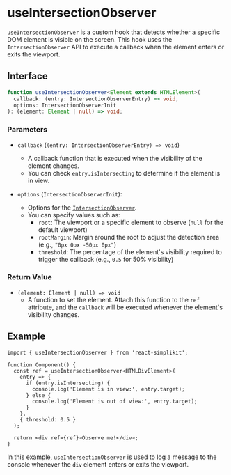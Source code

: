 # useIntersectionObserver

`useIntersectionObserver` is a custom hook that detects whether a specific DOM element is visible on the screen. This hook uses the `IntersectionObserver` API to execute a callback when the element enters or exits the viewport.

## Interface

```typescript
function useIntersectionObserver<Element extends HTMLElement>(
  callback: (entry: IntersectionObserverEntry) => void,
  options: IntersectionObserverInit
): (element: Element | null) => void;
```

### Parameters

- `callback` (`(entry: IntersectionObserverEntry) => void`)

  - A callback function that is executed when the visibility of the element changes.
  - You can check `entry.isIntersecting` to determine if the element is in view.

- `options` (`IntersectionObserverInit`):
  - Options for the [`IntersectionObserver`](https://developer.mozilla.org/en-US/docs/Web/API/IntersectionObserver/IntersectionObserver#options).
  - You can specify values such as:
    - `root`: The viewport or a specific element to observe (`null` for the default viewport)
    - `rootMargin`: Margin around the root to adjust the detection area (e.g., `"0px 0px -50px 0px"`)
    - `threshold`: The percentage of the element's visibility required to trigger the callback (e.g., `0.5` for 50% visibility)

### Return Value

- `(element: Element | null) => void`
  - A function to set the element. Attach this function to the `ref` attribute, and the `callback` will be executed whenever the element's visibility changes.

## Example

```tsx
import { useIntersectionObserver } from 'react-simplikit';

function Component() {
  const ref = useIntersectionObserver<HTMLDivElement>(
    entry => {
      if (entry.isIntersecting) {
        console.log('Element is in view:', entry.target);
      } else {
        console.log('Element is out of view:', entry.target);
      }
    },
    { threshold: 0.5 }
  );

  return <div ref={ref}>Observe me!</div>;
}
```

In this example, `useIntersectionObserver` is used to log a message to the console whenever the `div` element enters or exits the viewport.
